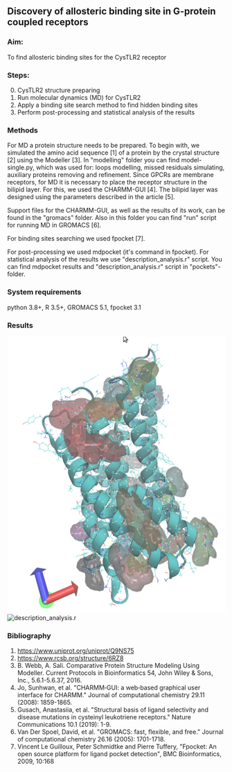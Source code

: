 ## Discovery of allosteric binding site in G-protein coupled receptors

### Aim: 
To find allosteric binding sites for the CysTLR2 receptor
### Steps:
0. CysTLR2 structure preparing
1. Run molecular dynamics (MD) for CysTLR2 
2. Apply a binding site search method to find hidden binding sites
3. Perform post-processing and statistical analysis of the results

### Methods
For MD a protein structure needs to be prepared. To begin with, we simulated the amino acid sequence [1] of a protein by the crystal structure [2] using the Modeller [3]. 
In "modelling" folder you can find model-single.py, which was used for: loops modelling, missed residuals simulating, auxiliary proteins removing and refinement.
Since GPCRs are membrane receptors, for MD it is necessary to place the receptor structure in the bilipid layer. For this, we used the CHARMM-GUI [4]. The bilipid layer was designed using the parameters described in the article [5]. 

Support files for the CHARMM-GUI, as well as the results of its work, can be found in the "gromacs" folder. Also in this folder you can find "run" script for running MD in GROMACS [6].

For binding sites searching we used fpocket [7]. 

For post-processing we used mdpocket (it's command in fpocket). For statistical analysis of the results we use "description_analysis.r" script. You can find mdpocket results and "description_analysis.r" script in "pockets"-folder.

### System requirements
python 3.8+, R 3.5+, GROMACS 5.1, fpocket 3.1

### Results

![fpocket result](all_pockets.png)
![description_analysis.r](stat_analysis)

### Bibliography
1. https://www.uniprot.org/uniprot/Q9NS75
2. https://www.rcsb.org/structure/6RZ8
3. B. Webb, A. Sali. Comparative Protein Structure Modeling Using Modeller. Current Protocols in Bioinformatics 54, John Wiley & Sons, Inc., 5.6.1-5.6.37, 2016.
4. Jo, Sunhwan, et al. "CHARMM‐GUI: a web‐based graphical user interface for CHARMM." Journal of computational chemistry 29.11 (2008): 1859-1865.
5. Gusach, Anastasiia, et al. "Structural basis of ligand selectivity and disease mutations in cysteinyl leukotriene receptors." Nature Communications 10.1 (2019): 1-9.
6. Van Der Spoel, David, et al. "GROMACS: fast, flexible, and free." Journal of computational chemistry 26.16 (2005): 1701-1718.
7. Vincent Le Guilloux, Peter Schmidtke and Pierre Tuffery, "Fpocket: An open source platform for ligand pocket detection", BMC Bioinformatics, 2009, 10:168


